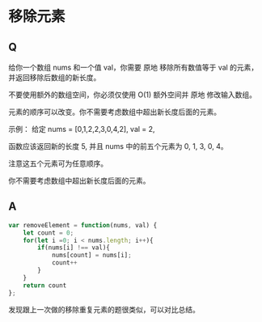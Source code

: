 # 移除元素

## Q
给你一个数组 nums 和一个值 val，你需要 原地 移除所有数值等于 val 的元素，并返回移除后数组的新长度。

不要使用额外的数组空间，你必须仅使用 O(1) 额外空间并 原地 修改输入数组。

元素的顺序可以改变。你不需要考虑数组中超出新长度后面的元素。

示例：
给定 nums = [0,1,2,2,3,0,4,2], val = 2,

函数应该返回新的长度 5, 并且 nums 中的前五个元素为 0, 1, 3, 0, 4。

注意这五个元素可为任意顺序。

你不需要考虑数组中超出新长度后面的元素。

## A
``` javascript
var removeElement = function(nums, val) {
    let count = 0;
    for(let i =0; i < nums.length; i++){
        if(nums[i] !== val){
            nums[count] = nums[i];
            count++
        }
    }
    return count
};
```
发现跟上一次做的移除重复元素的题很类似，可以对比总结。
